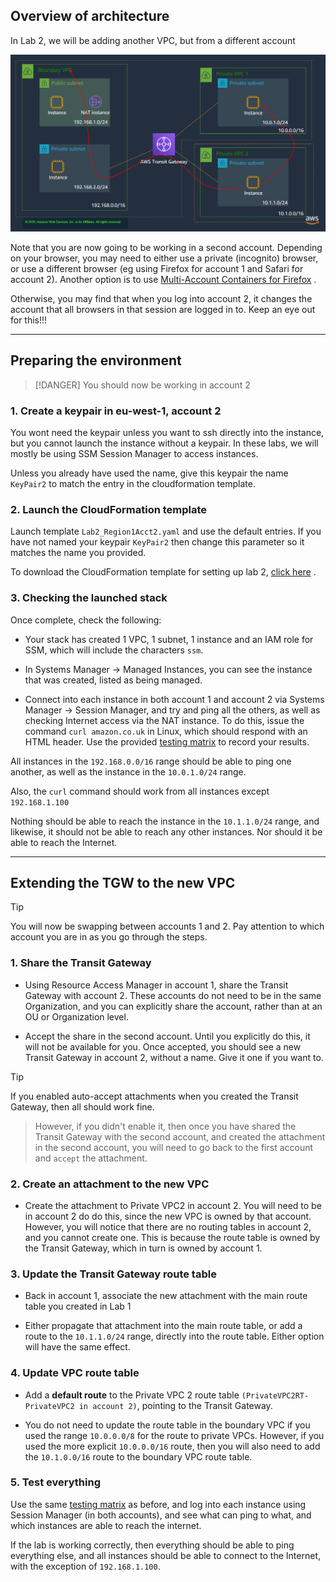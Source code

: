 ## Overview of architecture

In Lab 2, we will be adding another VPC, but from a different account

![Lab2 Architecture](img/lab2.png)


Note that you are now going to be working in a second account. Depending on your browser, you may need to either use a private (incognito) browser, or use a different browser (eg using Firefox for account 1 and Safari for account 2). Another option is to use [Multi-Account Containers for Firefox](https://github.com/mozilla/multi-account-containers#readme) . 

Otherwise, you may find that when you log into account 2, it changes the account that all browsers in that session are logged in to. Keep an eye out for this!!!

---

## Preparing the environment

> [!DANGER]
> You should now be working in account 2

### 1. Create a keypair in eu-west-1, account 2

You wont need the keypair unless you want to ssh directly into the instance, but you cannot launch the instance without a keypair. In these labs, we will mostly be using SSM Session Manager to access instances.

Unless you already have used the name, give this keypair the name `KeyPair2` to match the entry in the cloudformation template.

### 2. Launch the CloudFormation template

Launch template `Lab2_Region1Acct2.yaml` and use the default entries. If you have not named your keypair `KeyPair2` then change this parameter so it matches the name you provided.

To download the CloudFormation template for setting up lab 2, [click here](https://d2x18vu72ugj64.cloudfront.net/Lab2_Region1Acct2.yaml) .

### 3. Checking the launched stack

Once complete, check the following:

* Your stack has created 1 VPC, 1 subnet, 1 instance and an IAM role for SSM, which will include the characters `ssm`.

* In Systems Manager -> Managed Instances, you can see the instance that was created, listed as being managed.

* Connect into each instance in both account 1 and account 2 via Systems Manager -> Session Manager, and try and ping all the others, as well as checking Internet access via the NAT instance. To do this, issue the command `curl amazon.co.uk` in Linux, which should respond with an HTML header. Use the provided [testing matrix](https://www.networking-workshop.com/#/testingmatrix) to record your results.

All instances in the `192.168.0.0/16` range should be able to ping one another, as well as the instance in the `10.0.1.0/24` range.

Also, the `curl` command should work from all instances except `192.168.1.100` 

Nothing should be able to reach the instance in the `10.1.1.0/24` range, and likewise, it should not be able to reach any other instances. Nor should it be able to reach the Internet.

---

## Extending the TGW to the new VPC

> [!TIP]
> You will now be swapping between accounts 1 and 2. Pay attention to which account you are in as you go through the steps. 

### 1. Share the Transit Gateway

* Using Resource Access Manager in account 1, share the Transit Gateway with account 2. These accounts do not need to be in the same Organization, and you can explicitly share the account, rather than at an OU or Organization level.

* Accept the share in the second account. Until you explicitly do this, it will not be available for you. Once accepted, you should see a new Transit Gateway in account 2, without a name. Give it one if you want to.

> [!TIP]
> If you enabled auto-accept attachments when you created the Transit Gateway, then all should work fine. 

> However, if you didn't enable it, then once you have shared the Transit Gateway with the second account, and created the attachment in the second account, you will need to go back to the first account and `accept` the attachment.

### 2. Create an attachment to the new VPC

* Create the attachment to Private VPC2 in account 2. You will need to be in account 2 do do this, since the new VPC is owned by that account. However, you will notice that there are no routing tables in account 2, and you cannot create one. This is because the route table is owned by the Transit Gateway, which in turn is owned by account 1.

### 3. Update the Transit Gateway route table

* Back in account 1, associate the new attachment with the main route table you created in Lab 1

* Either propagate that attachment into the main route table, or add a route to the `10.1.1.0/24` range, directly into the route table. Either option will have the same effect.

### 4. Update VPC route table

* Add a **default route** to the Private VPC 2 route table `(PrivateVPC2RT-PrivateVPC2 in account 2)`, pointing to the Transit Gateway. 

* You do not need to update the route table in the boundary VPC if you used the range `10.0.0.0/8` for the route to private VPCs. However, if you used the more explicit `10.0.0.0/16` route, then you will also need to add the `10.1.0.0/16` route to the boundary VPC route table.

### 5. Test everything

Use the same [testing matrix](https://www.networking-workshop.com/#/testingmatrix) as before, and log into each instance using Session Manager (in both accounts), and see what can ping to what, and which instances are able to reach the internet.

If the lab is working correctly, then everything should be able to ping everything else, and all instances should be able to connect to the Internet, with the exception of `192.168.1.100`.


